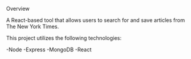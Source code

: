 Overview

A React-based tool that allows users to search for and save articles from The New York Times.

This project utilizes the following technologies:

-Node
-Express
-MongoDB
-React
